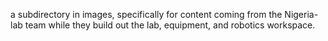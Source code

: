 a subdirectory in images, specifically for content coming from the Nigeria-lab team while they build out the lab, equipment, and robotics workspace.
